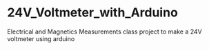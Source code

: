 # 24V_Voltmeter_with_Arduino
Electrical and Magnetics Measurements class project to make a 24V voltmeter using arduino 
